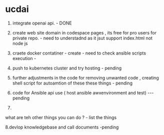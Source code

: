 # ucdai
1. integrate openai api.  - DONE
2. create web site domain in codespace pages , its free for pro users for private repo. - need to understadnd as it jsut support index.html not node js
3. craete docker contatiner  - create - need to check ansible scripts execution - 

4. push to kubernetes cluster and try hosting  - pending 
5. further adjustments in the code for removing unwanted code , creating shell script for autoamtion of these these things  - pending 
6. code for Ansible api use ( host ansible awxenvironment and test) ---pending 
7. 
 what are teh other things you can do ?  - list the things 
 
8.devlop knowledgebase and call documents -pending 


